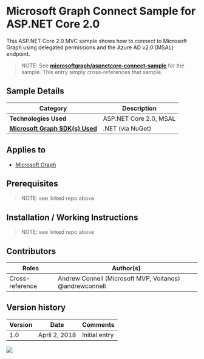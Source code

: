 # Microsoft Graph Connect Sample for ASP.NET Core 2.0

This ASP.NET Core 2.0 MVC sample shows how to connect to Microsoft Graph using delegated permissions and the Azure AD v2.0 (MSAL) endpoint.

> NOTE: See **[microsoftgraph/aspnetcore-connect-sample](https://github.com/microsoftgraph/aspnetcore-connect-sample)** for the sample. This entry simply cross-references that sample.

## Sample Details

|               Category               |      Description       |
| ------------------------------------ | ---------------------- |
| **Technologies Used**                | ASP.NET Core 2.0, MSAL |
| **[Microsoft Graph SDK(s) Used][1]** | .NET (via NuGet)       |

## Applies to

* [Microsoft Graph](https://developer.microsoft.com/en-us/graph)

## Prerequisites

> NOTE: see linked repo above

## Installation / Working Instructions

> NOTE: see linked repo above

## Contributors

|      Roles      |                        Author(s)                        |
| --------------- | ------------------------------------------------------- |
| Cross-reference | Andrew Connell (Microsoft MVP, Voitanos) @andrewconnell |

## Version history

| Version |     Date      |   Comments    |
| ------- | ------------- | ------------- |
| 1.0     | April 2, 2018 | Initial entry |

[1]: https://developer.microsoft.com/en-us/graph/code-samples-and-sdks

<img src="https://telemetry.sharepointpnp.com/msgraph-community-samples/samples/aspnetcore-connect" />